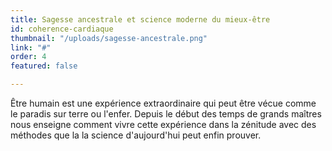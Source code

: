 ```yaml
---
title: Sagesse ancestrale et science moderne du mieux-être
id: coherence-cardiaque
thumbnail: "/uploads/sagesse-ancestrale.png"
link: "#"
order: 4
featured: false

---
```

Être humain est une expérience extraordinaire qui peut être vécue comme le paradis sur terre ou l'enfer. Depuis le début des temps de grands maîtres nous enseigne comment vivre cette expérience dans la zénitude avec des méthodes que la la science d'aujourd'hui peut enfin prouver. 